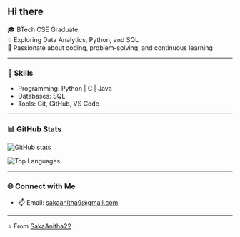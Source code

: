 ## Hi there 

🎓 BTech CSE Graduate  
💡 Exploring Data Analytics, Python, and SQL    
🌱 Passionate about coding, problem-solving, and continuous learning  

---

### 🔧 Skills
- Programming: Python | C | Java  
- Databases: SQL  
- Tools: Git, GitHub, VS Code  

---

### 📊 GitHub Stats
![GitHub stats](https://github-readme-stats.vercel.app/api?username=SakaAnitha22&show_icons=true&theme=radical)

![Top Languages](https://github-readme-stats.vercel.app/api/top-langs/?username=SakaAnitha22&layout=compact&theme=radical)

---

### 🌐 Connect with Me  
- 📫 Email: sakaanitha9@gmail.com  

---

⭐️ From [SakaAnitha22](https://github.com/SakaAnitha22)
